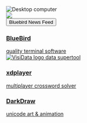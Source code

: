 
<div class="computer">
<img src="/computer.png" alt="Desktop computer" />
<div class="screen">
<img id="screenimage" src="/blackpixel.png" />
</div>
</div>

<button onclick="ml_account('webforms', '3830851', 'i4f5p2', 'show')">
  Bluebird News Feed
</button>

<div id="projects">

<a href="/about">
<div id="bluebird" class="project" onmouseover="document.getElementById('screenimage').src='/about.png';">
<div class="label">
<h3>BlueBird</h3>
quality terminal software
</div>
</div>
</a>

<a href="/visidata">
<div id="visidata" class="project" onmouseover="document.getElementById('screenimage').src='/visidata.gif';">
<div class="label">
<img src="/vdlogo.png" alt="VisiData logo"/>
data supertool
</div>
</div>
</a>


<a href="/xdplayer">
<div id="xdplayer" class="project" onmouseover="document.getElementById('screenimage').src='/xdplayer.gif';">
<div class="label">
<h3>xdplayer</h3>
multiplayer crossword solver
</div>
</div>
</a>

<a href="/darkdraw">
<div id="darkdraw" class="project" onmouseover="document.getElementById('screenimage').src='/dwimmer_faerie-fire.gif';">
<div class="label">
<h3>DarkDraw</h3>
unicode art & animation
</div>
</div>
</a>

<!--a href="/letterdash">
<div class="project">
<div class="label">
<h3>LetterDash</h3>
unicode arcade game
</div>
</div>
</a-->

<!--a href="/boardgames">
<div id="boardgames" class="project" onmouseover="document.getElementById('screenimage').src='/boardgames.gif';">
<div class="label">
<h3>Acquire</h3>
board game mockup
</div>
</div>
</a-->

</div>
